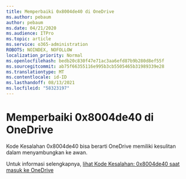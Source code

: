 ```yaml
---
title: Memperbaiki 0x8004de40 di OneDrive
ms.author: pebaum
author: pebaum
ms.date: 04/21/2020
ms.audience: ITPro
ms.topic: article
ms.service: o365-administration
ROBOTS: NOINDEX, NOFOLLOW
localization_priority: Normal
ms.openlocfilehash: bedb20c830f47e71ac3aa6efd87b9b280d8ef55f
ms.sourcegitcommit: ab75f66355116e995b3cb5505465b31989339e28
ms.translationtype: MT
ms.contentlocale: id-ID
ms.lasthandoff: 08/13/2021
ms.locfileid: "58323197"
---
```

# <a name="fix-0x8004de40-error-in-onedrive"></a>Memperbaiki 0x8004de40 di OneDrive

Kode Kesalahan 0x8004de40 bisa berarti OneDrive memiliki kesulitan dalam menyambungkan ke awan. 

Untuk informasi selengkapnya, [lihat Kode Kesalahan: 0x8004de40 saat masuk ke OneDrive](https://docs.microsoft.com/sharepoint/troubleshoot/administration/error-0x8004de40-in-onedrive)